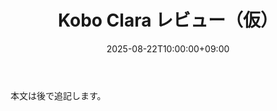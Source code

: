 ﻿---
title: "Kobo Clara レビュー（仮）"
date: 2025-08-22T10:00:00+09:00
draft: false
description: "Kobo Clara の簡易レビュー。本文は後で追記します。"
tags: ["Kobo","電子書籍リーダー"]
---

本文は後で追記します。
